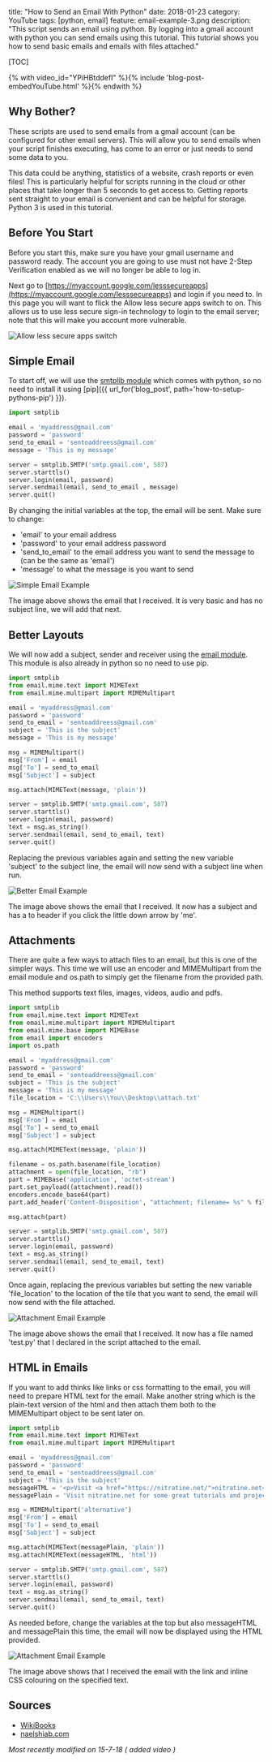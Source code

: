 title: "How to Send an Email With Python"
date: 2018-01-23
category: YouTube
tags: [python, email]
feature: email-example-3.png
description: "This script sends an email using python. By logging into a gmail account with python you can send emails using this tutorial. This tutorial shows you how to send basic emails and emails with files attached."

[TOC]

{% with video_id="YPiHBtddefI" %}{% include 'blog-post-embedYouTube.html' %}{% endwith %}

## Why Bother?
These scripts are used to send emails from a gmail account (can be configured for other email servers). This will allow you to send emails when your script finishes executing, has come to an error or just needs to send some data to you.

This data could be anything, statistics of a website, crash reports or even files! This is particularly helpful for scripts running in the cloud or other places that take longer than 5 seconds to get access to. Getting reports sent straight to your email is convenient and can be helpful for storage. Python 3 is used in this tutorial.

## Before You Start
Before you start this, make sure you have your gmail username and password ready. The account you are going to use must not have 2-Step Verification enabled as we will no longer be able to log in.

Next go to [https://myaccount.google.com/lesssecureapps](https://myaccount.google.com/lesssecureapps) and login if you need to. In this page you will want to flick the Allow less secure apps switch to on. This allows us to use less secure sign-in technology to login to the email server; note that this will make you account more vulnerable.

![Allow less secure apps switch](/post-assets/how-to-send-an-email-with-python/alsa1.png)

## Simple Email
To start off, we will use the [smtplib module](https://docs.python.org/3/library/smtplib.html) which comes with python, so no need to install it using [pip]({{ url_for('blog_post', path='how-to-setup-pythons-pip') }}).

```python
import smtplib

email = 'myaddress@gmail.com'
password = 'password'
send_to_email = 'sentoaddreess@gmail.com'
message = 'This is my message'

server = smtplib.SMTP('smtp.gmail.com', 587)
server.starttls()
server.login(email, password)
server.sendmail(email, send_to_email , message)
server.quit()
```

By changing the initial variables at the top, the email will be sent. Make sure to change:
- 'email' to your email address
- 'password' to your email address password
- 'send_to_email' to the email address you want to send the message to (can be the same as 'email')
- 'message' to what the message is you want to send

![Simple Email Example](/post-assets/how-to-send-an-email-with-python/email-example-1.png)

The image above shows the email that I received. It is very basic and has no subject line, we will add that next.

## Better Layouts
We will now add a subject, sender and receiver using the [email module](https://docs.python.org/3/library/email.html). This module is also already in python so no need to use pip.

```python
import smtplib
from email.mime.text import MIMEText
from email.mime.multipart import MIMEMultipart

email = 'myaddress@gmail.com'
password = 'password'
send_to_email = 'sentoaddreess@gmail.com'
subject = 'This is the subject'
message = 'This is my message'

msg = MIMEMultipart()
msg['From'] = email
msg['To'] = send_to_email
msg['Subject'] = subject

msg.attach(MIMEText(message, 'plain'))

server = smtplib.SMTP('smtp.gmail.com', 587)
server.starttls()
server.login(email, password)
text = msg.as_string()
server.sendmail(email, send_to_email, text)
server.quit()
```

Replacing the previous variables again and setting the new variable 'subject' to the subject line, the email will now send with a subject line when run.

![Better Email Example](/post-assets/how-to-send-an-email-with-python/email-example-2.png)

The image above shows the email that I received. It now has a subject and has a to header if you click the little down arrow by 'me'.

## Attachments
There are quite a few ways to attach files to an email, but this is one of the simpler ways. This time we will use an encoder and MIMEMultipart from the email module and os.path to simply get the filename from the provided path.

This method supports text files, images, videos, audio and pdfs.

```python
import smtplib
from email.mime.text import MIMEText
from email.mime.multipart import MIMEMultipart
from email.mime.base import MIMEBase
from email import encoders
import os.path

email = 'myaddress@gmail.com'
password = 'password'
send_to_email = 'sentoaddreess@gmail.com'
subject = 'This is the subject'
message = 'This is my message'
file_location = 'C:\\Users\\You\\Desktop\\attach.txt'

msg = MIMEMultipart()
msg['From'] = email
msg['To'] = send_to_email
msg['Subject'] = subject

msg.attach(MIMEText(message, 'plain'))

filename = os.path.basename(file_location)
attachment = open(file_location, "rb")
part = MIMEBase('application', 'octet-stream')
part.set_payload((attachment).read())
encoders.encode_base64(part)
part.add_header('Content-Disposition', "attachment; filename= %s" % filename)

msg.attach(part)

server = smtplib.SMTP('smtp.gmail.com', 587)
server.starttls()
server.login(email, password)
text = msg.as_string()
server.sendmail(email, send_to_email, text)
server.quit()
```

Once again, replacing the previous variables but setting the new variable 'file_location' to the location of the tile that you want to send, the email will now send with the file attached.

![Attachment Email Example](/post-assets/how-to-send-an-email-with-python/email-example-3.png)

The image above shows the email that I received. It now has a file named 'test.py' that I declared in the script attached to the email.

## HTML in Emails
If you want to add thinks like links or css formatting to the email, you will need to prepare HTML text for the email.
Make another string which is the plain-text version of the html and then attach them both to the MIMEMultipart object to be sent later on.

```python
import smtplib
from email.mime.text import MIMEText
from email.mime.multipart import MIMEMultipart

email = 'myaddress@gmail.com'
password = 'password'
send_to_email = 'sentoaddreess@gmail.com'
subject = 'This is the subject'
messageHTML = '<p>Visit <a href="https://nitratine.net/">nitratine.net<a> for some great <span style="color: #496dd0">tutorials and projects!</span><p>'
messagePlain = 'Visit nitratine.net for some great tutorials and projects!'

msg = MIMEMultipart('alternative')
msg['From'] = email
msg['To'] = send_to_email
msg['Subject'] = subject

msg.attach(MIMEText(messagePlain, 'plain'))
msg.attach(MIMEText(messageHTML, 'html'))

server = smtplib.SMTP('smtp.gmail.com', 587)
server.starttls()
server.login(email, password)
text = msg.as_string()
server.sendmail(email, send_to_email, text)
server.quit()
```

As needed before, change the variables at the top but also messageHTML and messagePlain this time, the email will now be displayed using the HTML provided.

![Attachment Email Example](/post-assets/how-to-send-an-email-with-python/email-example-4.png)

The image above shows that I received the email with the link and inline CSS colouring on the specified text.

## Sources
- [WikiBooks](https://en.wikibooks.org/wiki/Python_Programming/Email)
- [naelshiab.com](http://naelshiab.com/tutorial-send-email-python/)

*Most recently modified on 15-7-18 ( added video )*

